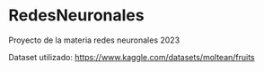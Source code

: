 # RedesNeuronales
Proyecto de la materia redes neuronales 2023


Dataset utilizado: https://www.kaggle.com/datasets/moltean/fruits
